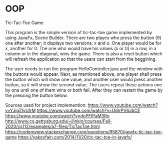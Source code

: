# OOP
Tic-Tac-Toe Game

This program is the simple version of tic-tac-toe game implemented by using JavaFx, Scene Builder. There are two playes who press the button (9) one after another; it displays two versions: x and o. One player would be for x, another for 0. The one who would have his values (x or 0) in a row, in a column or in the diagonal, wins the game. There is also a reset button which will refresh the application so that the users can start from the beggining. 

The user needs to run the program HelloController.java and the window with the buttons would appear. Next, as mentioned above, one player shall press the button which will show one value, and another user would press another button, so it will show the second value. The users repeat these actions one by one until one of them wins or both fail. After they can restart the game by the pressing the button below. 

Sources used for project implemention:
https://www.youtube.com/watch?v=YJjqZIyUIrM
https://www.youtube.com/watch?v=Uj8rPV6JbCE
https://www.youtube.com/watch?v=doPFIPaM3Ro
http://www.cs.gettysburg.edu/~ilinkin/courses/Fall-2020/cs112/examples/a7-files/TicTacToe.html
https://codereview.stackexchange.com/questions/95870/javafx-tic-tac-toe-game
https://yakovfain.com/2014/11/20/tic-tac-toe-in-javafx/

